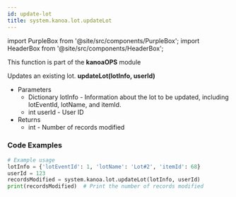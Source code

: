 ```yaml
---
id: update-lot
title: system.kanoa.lot.updateLot
---
```


import PurpleBox from '@site/src/components/PurpleBox';
import HeaderBox from '@site/src/components/HeaderBox';

<PurpleBox>This function is part of the <b>kanoaOPS</b> module</PurpleBox>

<HeaderBox header="Description">
  Updates an existing lot.
</HeaderBox>

<HeaderBox header="Syntax">
  <b>updateLot(lotInfo, userId)</b>
  <ul>
    <li>Parameters
      <ul>
        <li>Dictionary lotInfo - Information about the lot to be updated, including lotEventId, lotName, and itemId.</li>
        <li>int userId - User ID</li>
      </ul>
    </li>
    <li>Returns
      <ul>
        <li>int - Number of records modified</li>
      </ul>
    </li>
  </ul>
</HeaderBox>

### Code Examples

```python
# Example usage
lotInfo = {'lotEventId': 1, 'lotName': 'Lot#2', 'itemId': 68}
userId = 123
recordsModified = system.kanoa.lot.updateLot(lotInfo, userId)
print(recordsModified)  # Print the number of records modified

